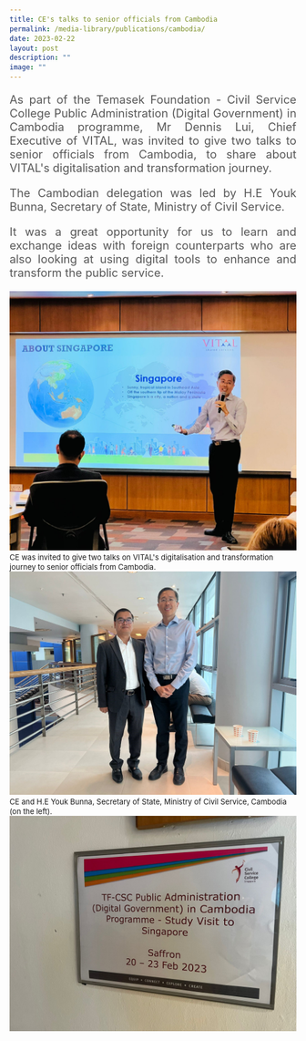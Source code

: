 ```yaml
---
title: CE's talks to senior officials from Cambodia
permalink: /media-library/publications/cambodia/
date: 2023-02-22
layout: post
description: ""
image: ""
---
```

<p style="font-size: 20px;color:#585858;text-align:justify;">As part of the Temasek Foundation - Civil Service College Public Administration (Digital Government) in Cambodia programme, Mr Dennis Lui, Chief Executive of VITAL, was invited to give two talks to senior officials from Cambodia, to share about VITAL's digitalisation and transformation journey.</p>

<p style="font-size: 20px;color:#585858;text-align:justify;">The Cambodian delegation was led by H.E Youk Bunna, Secretary of State, Ministry of Civil Service.</p>

<p style="font-size: 20px;color:#585858;text-align:justify;">It was a great opportunity for us to learn and exchange ideas with foreign counterparts who are also looking at using digital tools to enhance and transform the public service.</p>

<img src="/images/media/cambodia 1.jpg">
<font size="-1">CE was invited to give two talks on VITAL's digitalisation and transformation journey to senior officials from Cambodia.</font>
<br>
<img src="/images/media/cambodia 2.jpg">
<font size="-1">CE and H.E Youk Bunna, Secretary of State, Ministry of Civil Service, Cambodia (on the left).</font>
<br>
<img src="/images/media/cambodia 3.jpg">
